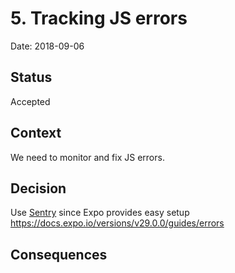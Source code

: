 # 5. Tracking JS errors

Date: 2018-09-06

## Status

Accepted

## Context

We need to monitor and fix JS errors.

## Decision

Use [Sentry](https://sentry.io) since Expo provides easy setup https://docs.expo.io/versions/v29.0.0/guides/errors

## Consequences
